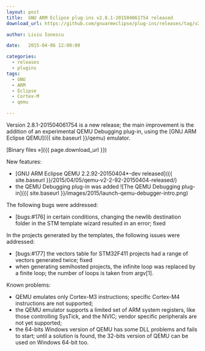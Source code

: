 ```yaml
---
layout: post
title:  GNU ARM Eclipse plug-ins v2.8.1-201504061754 released
download_url: https://github.com/gnuarmeclipse/plug-ins/releases/tag/v2.8.1-201504061754

author: Liviu Ionescu

date:   2015-04-06 12:00:00

categories:
  - releases
  - plugins
tags:
  - GNU
  - ARM
  - Eclipse
  - Cortex-M
  - qemu

---
```


Version 2.8.1-201504061754 is a new release; the main improvement is the addition of an experimental QEMU Debugging plug-in, using the [GNU ARM Eclipse QEMU]({{ site.baseurl }}/qemu) emulator.  

[Binary files »]({{ page.download_url }})

New features:

* [GNU ARM Eclipse QEMU 2.2.92-20150404*-dev released]({{ site.baseurl }}/2015/04/05/qemu-v2-2-92-20150404-released/)
* the QEMU Debugging plug-in was added
  ![The QEMU Debugging plug-in]({{ site.baseurl }}/images/2015/launch-qemu-debugger-intro.png)

The following bugs were addressed:

* [bugs:#176] in certain conditions, changing the newlib destination folder in the STM template wizard resulted in an error; fixed

In the projects generated by the templates, the following issues were addressed:

* [bugs:#177] the vectors table for STM32F411 projects had a range of vectors generated twice; fixed
* when generating semihosted projects, the infinite loop was replaced by a finite loop; the number of loops is taken from argv[1].

Known problems:

* QEMU emulates only Cortex-M3 instructions; specific Cortex-M4 instructions are not supported;
* the QEMU emulator supports a limited set of ARM system registers, like those controlling SysTick, and the NVIC; vendor specific peripherals are not yet supported;
* the 64-bits Windows version of QEMU has some DLL problems and fails to start; until a solution is found, the 32-bits version of QEMU can be used on Windows 64-bit too.
